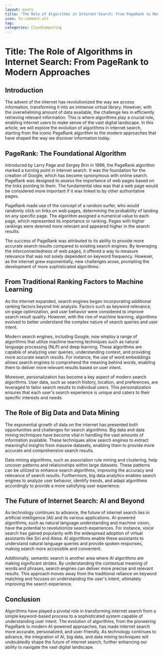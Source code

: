 ```yaml
---
layout: posts
title: "The Role of Algorithms in Internet Search: From PageRank to Modern Approaches"
icon: fa-comment-alt
tag:      
categories: CloudComputing
---
```



# Title: The Role of Algorithms in Internet Search: From PageRank to Modern Approaches

## Introduction

The advent of the internet has revolutionized the way we access information, transforming it into an immense virtual library. However, with the overwhelming amount of data available, the challenge lies in efficiently retrieving relevant information. This is where algorithms play a crucial role, enabling internet users to make sense of the vast digital landscape. In this article, we will explore the evolution of algorithms in internet search, starting from the iconic PageRank algorithm to the modern approaches that have shaped the way we discover information today.

## PageRank: The Foundational Algorithm

Introduced by Larry Page and Sergey Brin in 1996, the PageRank algorithm marked a turning point in internet search. It was the foundation for the creation of Google, which has become synonymous with online search. PageRank was designed to assess the importance of web pages based on the links pointing to them. The fundamental idea was that a web page would be considered more important if it was linked to by other authoritative pages.

PageRank made use of the concept of a random surfer, who would randomly click on links on web pages, determining the probability of landing on any specific page. The algorithm assigned a numerical value to each page, which represented its importance or ranking. Pages with higher rankings were deemed more relevant and appeared higher in the search results.

The success of PageRank was attributed to its ability to provide more accurate search results compared to existing search engines. By leveraging the interconnectedness of web pages, it offered a way to measure relevance that was not solely dependent on keyword frequency. However, as the internet grew exponentially, new challenges arose, prompting the development of more sophisticated algorithms.

## From Traditional Ranking Factors to Machine Learning

As the internet expanded, search engines began incorporating additional ranking factors beyond link analysis. Factors such as keyword relevance, on-page optimization, and user behavior were considered to improve search result quality. However, with the rise of machine learning, algorithms evolved to better understand the complex nature of search queries and user intent.

Modern search engines, including Google, now employ a range of algorithms that utilize machine learning techniques such as natural language processing (NLP) and deep learning. These algorithms are capable of analyzing user queries, understanding context, and providing more accurate search results. For instance, the use of word embeddings allows search engines to comprehend the meaning behind words, enabling them to deliver more relevant results based on user intent.

Moreover, personalization has become a key aspect of modern search algorithms. User data, such as search history, location, and preferences, are leveraged to tailor search results to individual users. This personalization ensures that each user's search experience is unique and caters to their specific interests and needs.

## The Role of Big Data and Data Mining

The exponential growth of data on the internet has presented both opportunities and challenges for search algorithms. Big data and data mining techniques have become vital in handling the vast amounts of information available. These techniques allow search engines to extract meaningful insights from massive datasets, enabling them to provide more accurate and comprehensive search results.

Data mining algorithms, such as association rule mining and clustering, help uncover patterns and relationships within large datasets. These patterns can be utilized to enhance search algorithms, improving the accuracy and relevance of search results. Furthermore, big data analytics enables search engines to analyze user behavior, identify trends, and adapt algorithms accordingly to provide a more satisfying user experience.

## The Future of Internet Search: AI and Beyond

As technology continues to advance, the future of internet search lies in artificial intelligence (AI) and its various applications. AI-powered algorithms, such as natural language understanding and machine vision, have the potential to revolutionize search experiences. For instance, voice search has gained popularity with the widespread adoption of virtual assistants like Siri and Alexa. AI algorithms enable these assistants to understand natural language queries and provide spoken responses, making search more accessible and convenient.

Additionally, semantic search is another area where AI algorithms are making significant strides. By understanding the contextual meaning of words and phrases, search engines can deliver more precise and relevant results. This approach moves away from the traditional reliance on keyword matching and focuses on understanding the user's intent, ultimately improving the search experience.

## Conclusion

Algorithms have played a pivotal role in transforming internet search from a simple keyword-based process to a sophisticated system capable of understanding user intent. The evolution of algorithms, from the pioneering PageRank to modern AI-powered approaches, has made internet search more accurate, personalized, and user-friendly. As technology continues to advance, the integration of AI, big data, and data mining techniques will undoubtedly shape the future of internet search, further enhancing our ability to navigate the vast digital landscape.
